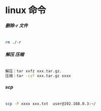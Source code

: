 # linux 命令

##### 删除-r 文件

```sh

rm ./-r

```
##### 解压 压缩


```sh

解压：tar xvfz xxx.tar.gz.
压缩：tar -czf xxx.tar.gz xxxx

```

##### scp 

```sh

scp -P xxxx xxx.txt  user@192.168.0.3:~/


```